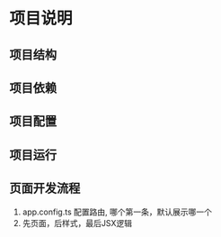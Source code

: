 # 项目说明

## 项目结构

## 项目依赖

## 项目配置

## 项目运行

## 页面开发流程
1. app.config.ts 配置路由, 哪个第一条，默认展示哪一个
2. 先页面，后样式，最后JSX逻辑